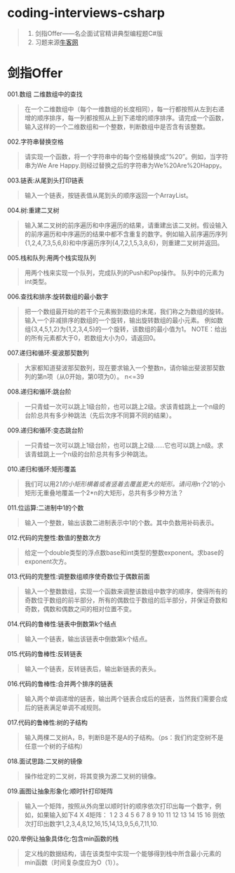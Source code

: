# coding-interviews-csharp
> 1. 剑指Offer——名企面试官精讲典型编程题C#版 
> 2. 习题来源[牛客网](https://www.nowcoder.com/ta/coding-interviews?page=)


# 剑指Offer
001.数组 二维数组中的查找
> 在一个二维数组中（每个一维数组的长度相同），每一行都按照从左到右递增的顺序排序，每一列都按照从上到下递增的顺序排序。请完成一个函数，输入这样的一个二维数组和一个整数，判断数组中是否含有该整数。

002.字符串替换空格
> 请实现一个函数，将一个字符串中的每个空格替换成“%20”。例如，当字符串为We Are Happy.则经过替换之后的字符串为We%20Are%20Happy。

003.链表:从尾到头打印链表
> 输入一个链表，按链表值从尾到头的顺序返回一个ArrayList。

004.树:重建二叉树
> 输入某二叉树的前序遍历和中序遍历的结果，请重建出该二叉树。假设输入的前序遍历和中序遍历的结果中都不含重复的数字。例如输入前序遍历序列{1,2,4,7,3,5,6,8}和中序遍历序列{4,7,2,1,5,3,8,6}，则重建二叉树并返回。

005.栈和队列:用两个栈实现队列
> 用两个栈来实现一个队列，完成队列的Push和Pop操作。 队列中的元素为int类型。

006.查找和排序:旋转数组的最小数字
> 把一个数组最开始的若干个元素搬到数组的末尾，我们称之为数组的旋转。 输入一个非减排序的数组的一个旋转，输出旋转数组的最小元素。 例如数组{3,4,5,1,2}为{1,2,3,4,5}的一个旋转，该数组的最小值为1。 NOTE：给出的所有元素都大于0，若数组大小为0，请返回0。

007.递归和循环:斐波那契数列
> 大家都知道斐波那契数列，现在要求输入一个整数n，请你输出斐波那契数列的第n项（从0开始，第0项为0）。
n<=39

008.递归和循环:跳台阶
> 一只青蛙一次可以跳上1级台阶，也可以跳上2级。求该青蛙跳上一个n级的台阶总共有多少种跳法（先后次序不同算不同的结果）。

009.递归和循环:变态跳台阶
> 一只青蛙一次可以跳上1级台阶，也可以跳上2级……它也可以跳上n级。求该青蛙跳上一个n级的台阶总共有多少种跳法。

010.递归和循环:矩形覆盖
> 我们可以用2*1的小矩形横着或者竖着去覆盖更大的矩形。请问用n个2*1的小矩形无重叠地覆盖一个2*n的大矩形，总共有多少种方法？

011.位运算:二进制中1的个数
> 输入一个整数，输出该数二进制表示中1的个数。其中负数用补码表示。

012.代码的完整性:数值的整数次方
> 给定一个double类型的浮点数base和int类型的整数exponent。求base的exponent次方。

013.代码的完整性:调整数组顺序使奇数位于偶数前面
> 输入一个整数数组，实现一个函数来调整该数组中数字的顺序，使得所有的奇数位于数组的前半部分，所有的偶数位于数组的后半部分，并保证奇数和奇数，偶数和偶数之间的相对位置不变。

014.代码的鲁棒性:链表中倒数第k个结点
> 输入一个链表，输出该链表中倒数第k个结点。

015.代码的鲁棒性:反转链表
> 输入一个链表，反转链表后，输出新链表的表头。

016.代码的鲁棒性:合并两个排序的链表
> 输入两个单调递增的链表，输出两个链表合成后的链表，当然我们需要合成后的链表满足单调不减规则。

017.代码的鲁棒性:树的子结构
> 输入两棵二叉树A，B，判断B是不是A的子结构。（ps：我们约定空树不是任意一个树的子结构）

018.面试思路:二叉树的镜像
> 操作给定的二叉树，将其变换为源二叉树的镜像。

019.画图让抽象形象化:顺时针打印矩阵
> 输入一个矩阵，按照从外向里以顺时针的顺序依次打印出每一个数字，例如，如果输入如下4 X 4矩阵： 1 2 3 4 5 6 7 8 9 10 11 12 13 14 15 16 则依次打印出数字1,2,3,4,8,12,16,15,14,13,9,5,6,7,11,10.

020.举例让抽象具体化:包含min函数的栈
> 定义栈的数据结构，请在该类型中实现一个能够得到栈中所含最小元素的min函数（时间复杂度应为O（1））。
